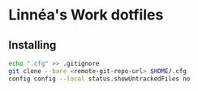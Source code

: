 # Linnéa's Work dotfiles


## Installing

```sh
echo ".cfg" >> .gitignore
git clone --bare <remote-git-repo-url> $HOME/.cfg
config config --local status.showUntrackedFiles no
```

